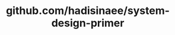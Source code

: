 ---
layout: post
title: github.com/hadisinaee/system-design-primer
categories: link
tags: [انگلیسی, برنامه‌نویسی]
---